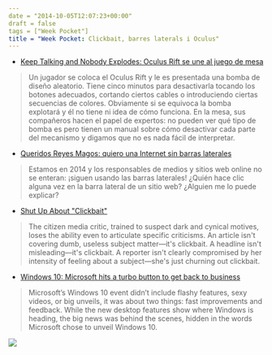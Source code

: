 ```yaml
---
date = "2014-10-05T12:07:23+00:00"
draft = false
tags = ["Week Pocket"]
title = "Week Pocket: Clickbait, barres laterals i Oculus"
---
```

<!-- more -->

- [Keep Talking and Nobody Explodes: Oculus Rift se une al juego de mesa](http://www.anaitgames.com/articulos/keep-talking-and-nobody-explodes-oculus-rift)

> Un jugador se coloca el Oculus Rift y le es presentada una bomba de diseño aleatorio. Tiene cinco minutos para desactivarla tocando los botones adecuados, cortando ciertos cables o introduciendo ciertas secuencias de colores. Obviamente si se equivoca la bomba explotará y él no tiene ni idea de cómo funciona. En la mesa, sus compañeros hacen el papel de expertos: no pueden ver qué tipo de bomba es pero tienen un manual sobre cómo desactivar cada parte del mecanismo y digamos que no es nada fácil de interpretar. 

- [Queridos Reyes Magos: quiero una Internet sin barras laterales](http://www.javipas.com/2014/09/29/7947/)

> Estamos en 2014 y los responsables de medios y sitios web online no se enteran: ¡siguen usando las barras laterales! ¿Quién hace clic alguna vez en la barra lateral de un sitio web? ¿Alguien me lo puede explicar?

- [Shut Up About "Clickbait"](http://theconcourse.deadspin.com/shut-up-about-clickbait-1551902024)

> The citizen media critic, trained to suspect dark and cynical motives, loses the ability even to articulate specific criticisms. An article isn't covering dumb, useless subject matter—it's clickbait. A headline isn't misleading—it's clickbait. A reporter isn't clearly compromised by her intensity of feeling about a subject—she's just churning out clickbait.

- [Windows 10: Microsoft hits a turbo button to get back to business](http://www.theverge.com/2014/10/1/6880953/windows-10-microsoft-hits-a-turbo-button-to-get-back-to-business)

> Microsoft’s Windows 10 event didn’t include flashy features, sexy videos, or big unveils, it was about two things: fast improvements and feedback. While the new desktop features show where Windows is heading, the big news was behind the scenes, hidden in the words Microsoft chose to unveil Windows 10.

<img id="splash" src="https://farm6.staticflickr.com/5588/14731146063_d9eff23d09_h.jpg"/>